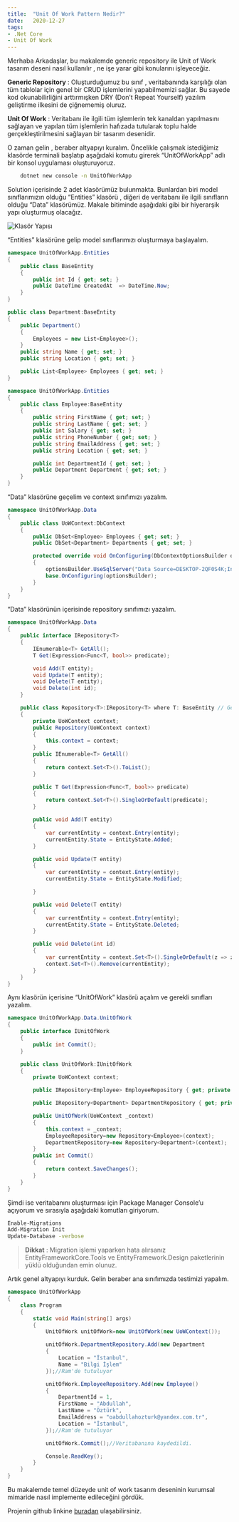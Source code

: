 ```yaml
---
title:  "Unit Of Work Pattern Nedir?"
date:   2020-12-27
tags:
- .Net Core
- Unit Of Work
---
```


Merhaba Arkadaşlar, bu makalemde generic repository ile Unit of Work tasarım deseni nasıl kullanılır , ne işe yarar gibi konularını işleyeceğiz.

**Generic Repository** : Oluşturduğumuz bu sınıf , veritabanında karşılığı olan tüm tablolar için genel bir CRUD işlemlerini yapabilmemizi sağlar. Bu sayede kod okunabilirliğini arttırmışken DRY (Don’t Repeat Yourself) yazılım geliştirme ilkesini de çiğnememiş oluruz.

**Unit Of Work** : Veritabanı ile ilgili tüm işlemlerin tek kanaldan yapılmasını sağlayan ve yapılan tüm işlemlerin hafızada tutularak toplu halde gerçekleştirilmesini sağlayan bir tasarım desenidir.

O zaman gelin , beraber altyapıyı kuralım. Öncelikle çalışmak istediğimiz klasörde terminali başlatıp aşağıdaki komutu girerek “UnitOfWorkApp” adlı bir konsol uygulaması oluşturuyoruz.

```bash
    dotnet new console -n UnitOfWorkApp
```
<!-- more -->
Solution içerisinde 2 adet klasörümüz bulunmakta. Bunlardan biri model sınıflarımızın olduğu “Entities” klasörü , diğeri de veritabanı ile ilgili sınıfların olduğu “Data” klasörümüz. Makale bitiminde aşağıdaki gibi bir hiyerarşik yapı oluşturmuş olacağız.

![Klasör Yapısı](/img/unit-of-work-pattern-nedir/solution-structure.png)

“Entities” klasörüne gelip model sınıflarımızı oluşturmaya başlayalım.

```csharp
namespace UnitOfWorkApp.Entities
{
    public class BaseEntity
    {
        public int Id { get; set; }
        public DateTime CreatedAt  => DateTime.Now;
    }
}

public class Department:BaseEntity
{
    public Department()
    {
        Employees = new List<Employee>();
    }
    public string Name { get; set; }
    public string Location { get; set; }

    public List<Employee> Employees { get; set; }
}

namespace UnitOfWorkApp.Entities
{
    public class Employee:BaseEntity
    {
        public string FirstName { get; set; }
        public string LastName { get; set; }
        public int Salary { get; set; }
        public string PhoneNumber { get; set; }
        public string EmailAddress { get; set; }
        public string Location { get; set; }

        public int DepartmentId { get; set; }
        public Department Department { get; set; }
    }
}
```
“Data” klasörüne geçelim ve context sınıfımızı yazalım.

```csharp
namespace UnitOfWorkApp.Data
{
    public class UoWContext:DbContext
    {
        public DbSet<Employee> Employees { get; set; }
        public DbSet<Department> Departments { get; set; }

        protected override void OnConfiguring(DbContextOptionsBuilder optionsBuilder)
        {
            optionsBuilder.UseSqlServer("Data Source=DESKTOP-2QF0S4K;Initial Catalog=UoWDb;Integrated Security=True;");
            base.OnConfiguring(optionsBuilder);
        }
    }
}
```
“Data” klasörünün içerisinde repository sınıfımızı yazalım.

```csharp
namespace UnitOfWorkApp.Data
{
    public interface IRepository<T>
    {
        IEnumerable<T> GetAll();
        T Get(Expression<Func<T, bool>> predicate);

        void Add(T entity);
        void Update(T entity);
        void Delete(T entity);
        void Delete(int id);
    }

    public class Repository<T>:IRepository<T> where T: BaseEntity // Generic repository sınıfımızda sadece BaseEntity sınıfından kalıtılanlar kullanılabilir
    {
        private UoWContext context;
        public Repository(UoWContext context)
        {
            this.context = context;
        }
        public IEnumerable<T> GetAll()
        {
            return context.Set<T>().ToList();
        }

        public T Get(Expression<Func<T, bool>> predicate)
        {
            return context.Set<T>().SingleOrDefault(predicate);
        }

        public void Add(T entity)
        {
            var currentEntity = context.Entry(entity);
            currentEntity.State = EntityState.Added;
        }

        public void Update(T entity)
        {
            var currentEntity = context.Entry(entity);
            currentEntity.State = EntityState.Modified;

        }

        public void Delete(T entity)
        {
            var currentEntity = context.Entry(entity);
            currentEntity.State = EntityState.Deleted;
        }

        public void Delete(int id)
        {
            var currentEntity = context.Set<T>().SingleOrDefault(z => z.Id == id);
            context.Set<T>().Remove(currentEntity);
        }
    }
}
```
Aynı klasörün içerisine “UnitOfWork” klasörü açalım ve gerekli sınıfları yazalım.

```cs
namespace UnitOfWorkApp.Data.UnitOfWork
{
    public interface IUnitOfWork
    {
        public int Commit();
    }

    public class UnitOfWork:IUnitOfWork
    {
        private UoWContext context;

        public IRepository<Employee> EmployeeRepository { get; private set; }

        public IRepository<Department> DepartmentRepository { get; private set; }

        public UnitOfWork(UoWContext _context)
        {
            this.context = _context;
            EmployeeRepository=new Repository<Employee>(context);
            DepartmentRepository=new Repository<Department>(context);
        }
        public int Commit()
        {
            return context.SaveChanges();
        }
    }
}
```
Şimdi ise veritabanını oluşturması için Package Manager Console’u açıyorum ve sırasıyla aşağıdaki komutları giriyorum.

```bash
Enable-Migrations 
Add-Migration Init
Update-Database -verbose
```
> **Dikkat** : Migration işlemi yaparken hata alırsanız EntityFrameworkCore.Tools ve EntityFramework.Design paketlerinin yüklü olduğundan emin olunuz.

Artık genel altyapıyı kurduk. Gelin beraber ana sınıfımızda testimizi yapalım.

```cs
namespace UnitOfWorkApp
{
    class Program
    {
        static void Main(string[] args)
        {
            UnitOfWork unitOfWork=new UnitOfWork(new UoWContext());

            unitOfWork.DepartmentRepository.Add(new Department
            {
                Location = "İstanbul",
                Name = "Bilgi İşlem"
            });//Ram'de tutuluyor

            unitOfWork.EmployeeRepository.Add(new Employee()
            {
                DepartmentId = 1,
                FirstName = "Abdullah",
                LastName = "Öztürk",
                EmailAddress = "oabdullahozturk@yandex.com.tr",
                Location = "İstanbul",
            });//Ram'de tutuluyor

            unitOfWork.Commit();//Veritabanına kaydedildi.

            Console.ReadKey();
        }
    }
}
```
Bu makalemde temel düzeyde unit of work tasarım deseninin kurumsal mimaride nasıl implemente edileceğini gördük.

Projenin github linkine [buradan](https://github.com/AbdullahOztuurkk/UnitOfWorkTutorial) ulaşabilirsiniz.